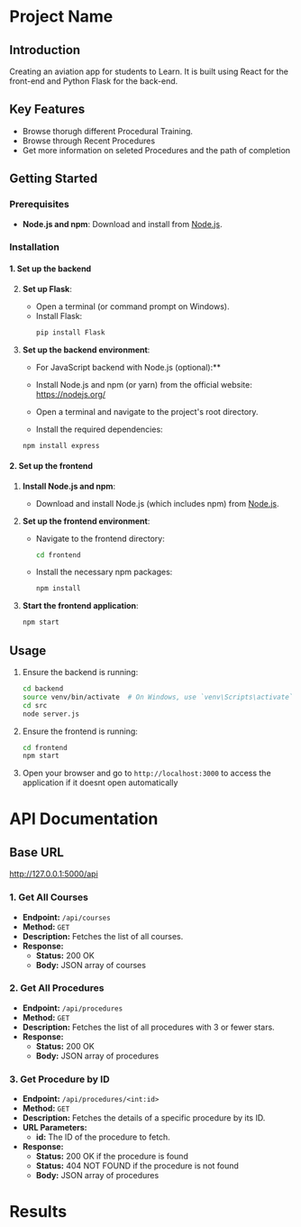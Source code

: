 # Project Name

## Introduction

Creating an aviation app for students to Learn. It is built using React for the front-end and Python Flask for the back-end.

## Key Features

- Browse thorugh different Procedural Training.
- Browse through Recent Procedures
- Get more information on seleted Procedures and the path of completion

## Getting Started

### Prerequisites

- **Node.js and npm**: Download and install from [Node.js](https://nodejs.org/).


### Installation

#### 1. Set up the backend


2. **Set up Flask**:
    - Open a terminal (or command prompt on Windows).
    - Install Flask:
      ```bash
      pip install Flask
      ```

3. **Set up the backend environment**:
    - For JavaScript backend with Node.js (optional):**

    - Install Node.js and npm (or yarn) from the official website: https://nodejs.org/
    - Open a terminal and navigate to the project's root directory.
    - Install the required dependencies:

    ```bash
    npm install express
    ```



#### 2. Set up the frontend

1. **Install Node.js and npm**:
    - Download and install Node.js (which includes npm) from [Node.js](https://nodejs.org/).

2. **Set up the frontend environment**:
    - Navigate to the frontend directory:
      ```bash
      cd frontend
      ```

    - Install the necessary npm packages:
      ```bash
      npm install
      ```

3. **Start the frontend application**:
    ```bash
    npm start
    ```

## Usage

1. Ensure the backend is running:
    ```bash
    cd backend
    source venv/bin/activate  # On Windows, use `venv\Scripts\activate`
    cd src
    node server.js

    ```

2. Ensure the frontend is running:
    ```bash
    cd frontend
    npm start
    ```

3. Open your browser and go to `http://localhost:3000` to access the application if it doesnt open automatically

# API Documentation

## Base URL

http://127.0.0.1:5000/api


### 1. Get All Courses

- **Endpoint:** `/api/courses`
- **Method:** `GET`
- **Description:** Fetches the list of all courses.
- **Response:**
  - **Status:** 200 OK
  - **Body:** JSON array of courses

### 2. Get All Procedures

- **Endpoint:** `/api/procedures`
- **Method:** `GET`
- **Description:** Fetches the list of all procedures with 3 or fewer stars.
- **Response:**
  - **Status:** 200 OK
  - **Body:** JSON array of procedures

### 3. Get Procedure by ID

- **Endpoint:** `/api/procedures/<int:id>`
- **Method:** `GET`
- **Description:** Fetches the details of a specific procedure by its ID.
- **URL Parameters:**
  - **id:** The ID of the procedure to fetch.
- **Response:**
  - **Status:** 200 OK if the procedure is found
  - **Status:** 404 NOT FOUND if the procedure is not found
   - **Body:** JSON array of procedures

# Results


